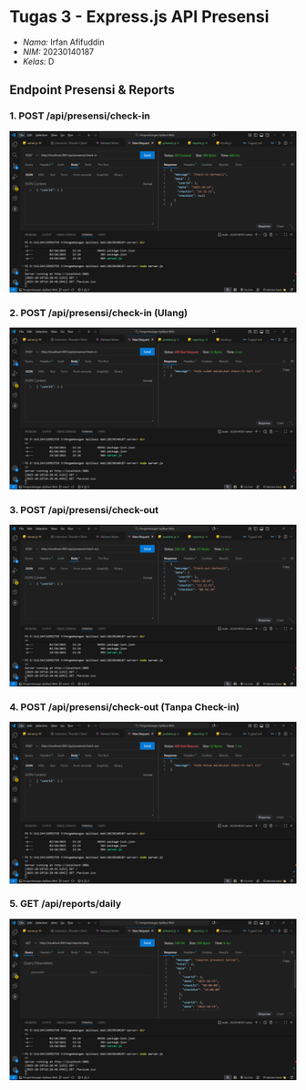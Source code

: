 # Tugas 3 - Express.js API Presensi

- *Nama:* Irfan Afifuddin  
- *NIM:* 20230140187  
- *Kelas:* D

## Endpoint Presensi & Reports

### 1. POST /api/presensi/check-in
![CHECK-IN](./screenshot/CHECK%20IN.png)

### 2. POST /api/presensi/check-in (Ulang)
![CHECK-IN-ULANG](./screenshot/CHECK%20IN%20ULANG.png)

### 3. POST /api/presensi/check-out
![CHECK-OUT](./screenshot/CHECK%20OUT.png)

### 4. POST /api/presensi/check-out (Tanpa Check-in)
![CHECK-OUT-TANPA-CHECKIN](./screenshot/CHECK%20OUT%20TANPA%20CHECK%20IN.png)

### 5. GET /api/reports/daily
![REPORTS-DAILY](./screenshot/REPORTS%20DAILY.png)
